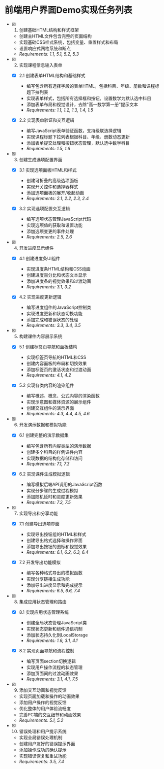 # 前端用户界面Demo实现任务列表

- [x] 1. 创建基础HTML结构和样式框架






  - 创建主HTML文件包含完整的页面结构
  - 实现基础CSS样式系统，包括变量、重置样式和布局
  - 设置响应式网格系统和断点
  - _Requirements: 1.1, 5.1, 5.2, 5.3_

- [x] 2. 实现课程信息输入表单

  - [x] 2.1 创建表单HTML结构和基础样式


    - 编写包含所有选择字段的表单HTML，包括科目、年级、册数和课程标题下拉列表
    - 实现表单样式，包括所有选择框和按钮，设置数学为默认选中科目
    - 添加表单布局和视觉设计，去除"高一数学第一册"提示文本
    - _Requirements: 1.1, 1.2, 1.3, 1.4, 1.5_

  - [x] 2.2 实现表单验证和交互逻辑


    - 编写JavaScript表单验证函数，支持级联选择逻辑
    - 实现课程标题下拉列表根据科目、年级、册数动态更新
    - 添加表单提交处理和按钮状态管理，默认选中数学科目
    - _Requirements: 1.5, 1.6_

- [x] 3. 创建生成选项配置界面



  - [x] 3.1 实现选项面板HTML和样式


    - 创建可折叠的高级选项面板
    - 实现开关控件和选择器样式
    - 添加选项面板的展开/收起动画
    - _Requirements: 2.1, 2.2, 2.3, 2.4_

  - [x] 3.2 实现选项配置交互逻辑


    - 编写选项状态管理JavaScript代码
    - 实现选项值的获取和设置功能
    - 添加选项变更的事件处理
    - _Requirements: 2.5, 2.6_

- [x] 4. 开发进度显示组件

  - [x] 4.1 创建进度条UI组件


    - 实现进度条HTML结构和CSS动画
    - 创建进度百分比和状态文本显示
    - 添加进度条的视觉效果和过渡动画
    - _Requirements: 3.1, 3.2_

  - [x] 4.2 实现进度更新逻辑


    - 编写进度组件的JavaScript控制类
    - 实现进度更新和状态切换功能
    - 添加完成和错误状态的处理
    - _Requirements: 3.3, 3.4, 3.5_

- [x] 5. 构建课件内容展示系统


  - [x] 5.1 创建标签页导航和面板结构


    - 实现标签页导航的HTML和CSS
    - 创建内容面板的布局和切换效果
    - 添加标签页的激活状态和过渡动画
    - _Requirements: 4.1, 4.2_

  - [x] 5.2 实现各类内容的渲染组件


    - 编写概述、概念、公式内容的渲染函数
    - 实现示意图和媒体资源的展示组件
    - 创建交互组件的演示界面
    - _Requirements: 4.3, 4.4, 4.5, 4.6_

- [x] 6. 开发演示数据和模拟功能





  - [x] 6.1 创建完整的演示数据集





    - 编写包含所有内容类型的演示数据
    - 创建多个科目的样例课件内容
    - 实现数据的结构化存储和访问
    - _Requirements: 7.1, 7.3_

  - [x] 6.2 实现课件生成模拟逻辑


    - 编写模拟后端API调用的JavaScript函数
    - 实现分步骤的生成过程模拟
    - 添加随机延时和进度更新效果
    - _Requirements: 7.2, 7.5_

- [x] 7. 实现导出和分享功能










  - [x] 7.1 创建导出选项界面


    - 实现导出按钮组的HTML和样式
    - 创建导出格式选择和操作界面
    - 添加导出按钮的图标和视觉效果
    - _Requirements: 6.1, 6.2, 6.3, 6.4_

  - [x] 7.2 开发导出功能模拟



    - 编写各种格式导出的模拟函数
    - 实现分享链接生成功能
    - 添加导出进度显示和完成提示
    - _Requirements: 6.5, 6.6, 7.4_

- [x] 8. 集成应用状态管理和路由












  - [x] 8.1 实现应用状态管理系统







    - 创建全局状态管理JavaScript类
    - 实现状态更新和组件通信机制
    - 添加状态持久化到LocalStorage
    - _Requirements: 1.6, 3.1, 4.1_

  - [x] 8.2 实现页面导航和流程控制







    - 编写页面section切换逻辑
    - 实现用户操作流程的状态管理
    - 添加页面间的过渡动画效果
    - _Requirements: 3.1, 4.1, 7.5_

- [x] 9. 添加交互动画和视觉反馈





  - 实现页面加载和操作的动画效果
  - 添加用户操作的视觉反馈
  - 优化整体的用户体验流畅度
  - 完善PC端的交互细节和动画效果
  - _Requirements: 5.1, 5.2_

- [x] 10. 错误处理和用户提示系统











  - 实现全局错误处理机制
  - 创建用户友好的错误提示界面
  - 添加操作成功的确认提示
  - 实现错误恢复和重试功能
  - _Requirements: 3.5, 7.4_